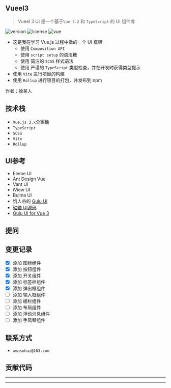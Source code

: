 ## Vueel3

> Vueel 3 UI 是一个基于`Vue 3.2` 和 `TypeScript` 的 UI 组件库

<img src="https://badge.fury.io/js/vue3-demo-ui-1.svg" alt="version">
<img src="https://img.shields.io/github/license/xmasuhai/vueel3-demo-1" alt="license">
<img src="https://img.shields.io/badge/vue-v3.2.0%2B-%23407fbc" alt="vue">

- 这是我在学习 Vue.js 过程中做的一个 UI 框架
  - 使用 `Composition API`
  - 使用 `script setup` 的语法糖
  - 使用 简洁的 `SCSS` 样式语法
  - 使用 严谨的 `TypeScript` 类型检查，并在开发时获得类型提示
- 使用 `Vite` 进行项目的构建
- 使用 `Rollup` 进行项目的打包，并发布到 npm

作者：徐某人

## 技术栈

- `Vue.js 3.x`全家桶
- `TypeScript`
- `SCSS`
- `Vite`
- `Rollup`

## UI参考

- Eleme UI
- Ant Design Vue
- Vant UI
- iView UI
- Bulma UI
- 饥人谷的 [Gulu UI](https://github.com/FrankFang/frank-test-1)
- [轱辘 UI源码](https://github.com/FrankFang/gulu)
- [Gulu UI for Vue 3](https://github.com/FrankFang/gulu-for-vue3)

## 提问

## 变更记录

- [X] 添加 图标组件
- [X] 添加 按钮组件
- [X] 添加 开关组件
- [X] 添加 标签栏组件
- [X] 添加 弹出框组件
- [ ] 添加 输入框组件
- [ ] 添加 栅栏组件
- [ ] 添加 布局组件
- [ ] 添加 浮动消息组件
- [ ] 添加 手风琴组件

## 联系方式

- `xmasuhai@163.com`

## 贡献代码

---
---
